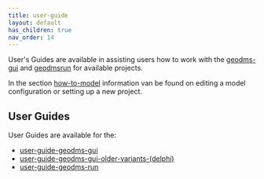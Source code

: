 ```yaml
---
title: user-guide
layout: default
has_children: true
nav_order: 14
---
```

User's Guides are available in assisting users how to work with the [geodms-gui](geodms-gui) and [geodmsrun](geodmsrun) for available projects.

In the section [how-to-model](how-to-model) information van be found on editing a model configuration or setting up a new project.

## User Guides

User Guides are available for the:
- [user-guide-geodms-gui](user-guide-geodms-gui)
- [user-guide-geodms-gui-older-variants-(delphi)](user-guide-geodms-gui-older-variants-(delphi))
- [user-guide-geodms-run](user-guide-geodms-run)
